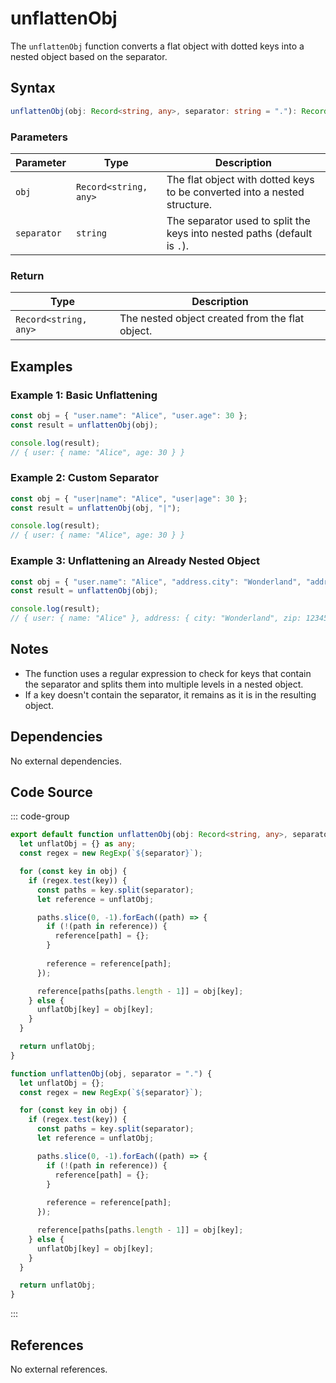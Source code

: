 # unflattenObj
The `unflattenObj` function converts a flat object with dotted keys into a nested object based on the separator.

## Syntax

```typescript
unflattenObj(obj: Record<string, any>, separator: string = "."): Record<string, any>;
```

### Parameters

| Parameter | Type                          | Description                                                   |
|-----------|-------------------------------|-------------------------------------------------------------|
| `obj`     | `Record<string, any>`          | The flat object with dotted keys to be converted into a nested structure. |
| `separator` | `string`                     | The separator used to split the keys into nested paths (default is `.`). |

### Return

| Type                          | Description                                                   |
|-------------------------------|-------------------------------------------------------------|
| `Record<string, any>`          | The nested object created from the flat object.              |

## Examples

### Example 1: Basic Unflattening
```typescript
const obj = { "user.name": "Alice", "user.age": 30 };
const result = unflattenObj(obj);

console.log(result);
// { user: { name: "Alice", age: 30 } }
```

### Example 2: Custom Separator
```typescript
const obj = { "user|name": "Alice", "user|age": 30 };
const result = unflattenObj(obj, "|");

console.log(result);
// { user: { name: "Alice", age: 30 } }
```

### Example 3: Unflattening an Already Nested Object
```typescript
const obj = { "user.name": "Alice", "address.city": "Wonderland", "address.zip": 12345 };
const result = unflattenObj(obj);

console.log(result);
// { user: { name: "Alice" }, address: { city: "Wonderland", zip: 12345 } }
```

## Notes
- The function uses a regular expression to check for keys that contain the separator and splits them into multiple levels in a nested object.
- If a key doesn't contain the separator, it remains as it is in the resulting object.

## Dependencies
No external dependencies.

## Code Source
::: code-group

```typescript
export default function unflattenObj(obj: Record<string, any>, separator: string = "."): Record<string, any> {
  let unflatObj = {} as any;
  const regex = new RegExp(`${separator}`);

  for (const key in obj) {
    if (regex.test(key)) {
      const paths = key.split(separator);
      let reference = unflatObj;

      paths.slice(0, -1).forEach((path) => {
        if (!(path in reference)) {
          reference[path] = {};
        }
        
        reference = reference[path];
      });

      reference[paths[paths.length - 1]] = obj[key];
    } else {
      unflatObj[key] = obj[key];
    }
  }

  return unflatObj;
}
```

```javascript
function unflattenObj(obj, separator = ".") {
  let unflatObj = {};
  const regex = new RegExp(`${separator}`);

  for (const key in obj) {
    if (regex.test(key)) {
      const paths = key.split(separator);
      let reference = unflatObj;

      paths.slice(0, -1).forEach((path) => {
        if (!(path in reference)) {
          reference[path] = {};
        }
        
        reference = reference[path];
      });

      reference[paths[paths.length - 1]] = obj[key];
    } else {
      unflatObj[key] = obj[key];
    }
  }

  return unflatObj;
}
```
:::

## References
No external references.